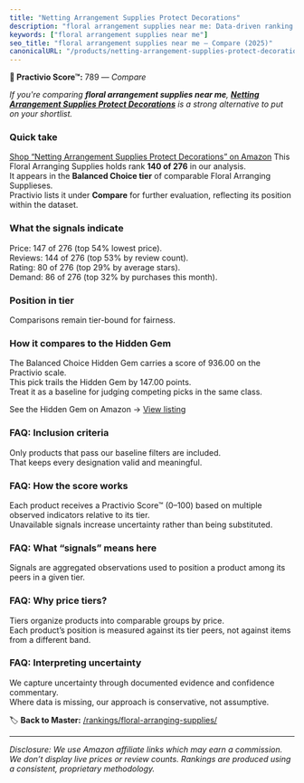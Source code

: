 ```yaml
---
title: "Netting Arrangement Supplies Protect Decorations"
description: "floral arrangement supplies near me: Data-driven ranking using the Practivio Score™. Positioned by quality, value, demand, findability, momentum."
keywords: ["floral arrangement supplies near me"]
seo_title: "floral arrangement supplies near me — Compare (2025)"
canonicalURL: "/products/netting-arrangement-supplies-protect-decorations-B0C6H8556K/"
---
```


**🛒 Practivio Score™:** 789 — _Compare_


*If you're comparing **floral arrangement supplies near me**, **[Netting Arrangement Supplies Protect Decorations](https://www.amazon.com/dp/B0C6H8556K?tag=practivio-20)** is a strong alternative to put on your shortlist.*
### Quick take
[Shop “Netting Arrangement Supplies Protect Decorations” on Amazon](https://www.amazon.com/dp/B0C6H8556K?tag=practivio-20)
This Floral Arranging Supplies holds rank **140 of 276** in our analysis.  
It appears in the **Balanced Choice tier** of comparable Floral Arranging Supplieses.  
Practivio lists it under **Compare** for further evaluation, reflecting its position within the dataset.

### What the signals indicate
Price: 147 of 276 (top 54% lowest price).  
Reviews: 144 of 276 (top 53% by review count).  
Rating: 80 of 276 (top 29% by average stars).  
Demand: 86 of 276 (top 32% by purchases this month).

### Position in tier
Comparisons remain tier-bound for fairness.

### How it compares to the Hidden Gem
The Balanced Choice Hidden Gem carries a score of 936.00 on the Practivio scale.  
This pick trails the Hidden Gem by 147.00 points.  
Treat it as a baseline for judging competing picks in the same class.  

See the Hidden Gem on Amazon → [View listing](https://www.amazon.com/dp/B094MLKMPD?tag=practivio-20)

### FAQ: Inclusion criteria
Only products that pass our baseline filters are included.  
That keeps every designation valid and meaningful.

### FAQ: How the score works
Each product receives a Practivio Score™ (0–100) based on multiple observed indicators relative to its tier.  
Unavailable signals increase uncertainty rather than being substituted.

### FAQ: What “signals” means here
Signals are aggregated observations used to position a product among its peers in a given tier.

### FAQ: Why price tiers?
Tiers organize products into comparable groups by price.  
Each product’s position is measured against its tier peers, not against items from a different band.

### FAQ: Interpreting uncertainty
We capture uncertainty through documented evidence and confidence commentary.  
Where data is missing, our approach is conservative, not assumptive.

<!-- Missing template for Compare/CompareWithinPriceClass -->


🏷️ **Back to Master:** [/rankings/floral-arranging-supplies/](/rankings/floral-arranging-supplies/)

---
_Disclosure: We use Amazon affiliate links which may earn a commission. We don’t display live prices or review counts. Rankings are produced using a consistent, proprietary methodology._
